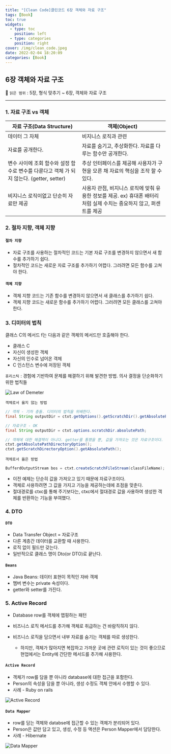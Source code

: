 ```yaml
---
title: "[Clean Code]클린코드 6장 객체와 자료 구조"
tags: [Book]
toc: true
widgets:
  - type: toc
    position: left
  - type: categories
    position: right
cover: /img/clean_code.jpeg
date: 2022-02-04 18:20:09
categories: [Book]
---
```


</pre>
<!--more-->

<!--more-->

## **6장 객체와 자료 구조**

🔖 `읽은 범위` : 5장, 형식 맞추기 ~ 6장, 객체와 자료 구조

---

### **1. 자료 구조 vs 객체**

| 자료 구조(Data Structure)                                                                 | 객체(Object)                                                                                                         |
| ----------------------------------------------------------------------------------------- | -------------------------------------------------------------------------------------------------------------------- |
| 데이터 그 자체                                                                            | 비지니스 로직과 관련                                                                                                 |
| 자료를 공개한다.                                                                          | 자료를 숨기고, 추상화한다. 자료를 다루는 함수만 공개한다.                                                            |
| 변수 사이에 조회 함수와 설정 함수로 변수를 다룬다고 객체 가 되지 않는다. (getter, setter) | 추상 인터페이스를 제공해 사용자가 구현을 모른 채 자료의 핵심을 조작 할 수 있다.                                      |
| 비지니스 로직이없고 단순히 자료만 제공                                                    | 사용자 관점, 비지니스 로직에 맞춰 유용한 정보를 제공. ex) 휴대폰 배터리처럼 실제 수치는 중요하지 않고, 퍼센트를 제공 |

### **2. 절차 지향, 객체 지향**

#### `절차 지향`

- 자료 구조를 사용하는 절차적인 코드는 기본 자료 구조를 변경하지 않으면서 새 함수를 추가하기 쉽다.
- 절차적인 코드는 새로운 자료 구조를 추가하기 어렵다. 그러려면 모든 함수를 고쳐야 한다.

#### `객체 지향`

- 객체 지향 코드는 기존 함수를 변경하지 않으면서 새 클래스를 추가하기 쉽다.
- 객체 지향 코드는 새로운 함수를 추가하기 어렵다. 그러려면 모든 클래스를 고쳐야 한다.

### **3. 디미터의 법칙**

클래스 C의 메서드 f는 다음과 같은 객체의 메서드만 호출해야 한다.

- 클래스 C
- 자신이 생성한 객체
- 자신의 인수로 넘어온 객체
- C 인스턴스 변수에 저장된 객체

`휴리스틱` : 경험에 기반하여 문제를 해결하기 위해 발견한 방법. 의사 결정을 단순화하기 위한 법칙들

![Law of Demeter](/img/클린코드-6장-객체와-자료-구조/1.png?style=centerme)

`객체로서 옳지 않는 방법`

```java
// 객체 - 기차 충돌. 디미터의 법칙을 위배한다.
final String outputDir = ctxt.getOptions().getScratchDir().getAbsolutePath();

// 자료구조 - OK
final String outputDir = ctxt.options.scratchDir.absolutePath;

// 객체에 대한 해결책이 아니다. getter를 통했을 뿐, 값을 가져오는 것은 자료구조이다.
ctxt.getAbsolutePathDirectoryOption();
ctxt.getScratchDirectoryOption().getAbsolutePath();
```

`객체로서 옳은 방법`

```java
BufferdOutputStream bos = ctxt.createScratchFileStream(classFileName);
```

- 이전 예제는 단순히 값을 가져오고 있기 때문에 자료구조이다.
- 객체로 사용하려면 그 값을 가지고 기능을 제공하는데에 초점을 맞춘다.
- 절대경로를 ctxc를 통해 주기보다는, ctxc에서 절대경로 값을 사용하여 생성한 객체를 반환하는 기능을 부여했다.

### **4. DTO**

#### `DTO`

- Data Transfer Object = 자료구조
- 다른 계층간 데이터를 교환할 때 사용한다.
- 로직 없이 필드만 갖는다.
- 일반적으로 클래스 명이 Dto(or DTO)로 끝난다.

#### `Beans`

- Java Beans: 데이터 표현이 목적인 자바 객체
- 멤버 변수는 private 속성이다.
- getter와 setter를 가진다.

### **5. Active Record**

- Database row를 객체에 맵핑하는 패턴
- 비즈니스 로직 메서드를 추가해 객체로 취급하는 건 바람직하지 않다.
- 비즈니스 로직을 담으면서 내부 자료를 숨기는 객체를 따로 생성한다.

  - 하지만, 객체가 많아지면 복잡하고 가까운 곳에 관련 로직이 있는 것이 좋으므로 현업에서는 Entity에 간단한 메서드를 추가해 사용한다.

#### `Active Record`

- 객체가 row를 담을 뿐 아니라 database에 대한 접근을 포함한다.
- Person의 속성을 담을 뿐 아니라, 생성 수정도 객체 안에서 수행할 수 있다.
- 사례 - Ruby on rails

![Active Record](/img/클린코드-6장-객체와-자료-구조/2.png?style=centerme)

#### `Data Mapper`

- row를 담는 객체와 databse에 접근할 수 있는 객체가 분리되어 있다.
- Person은 값만 담고 있고, 생성, 수정 등 액션은 Person Mapper에서 담당한다.
- 사례 - Hibernate

![Data Mapper](/img/클린코드-6장-객체와-자료-구조/3.png?style=centerme)
